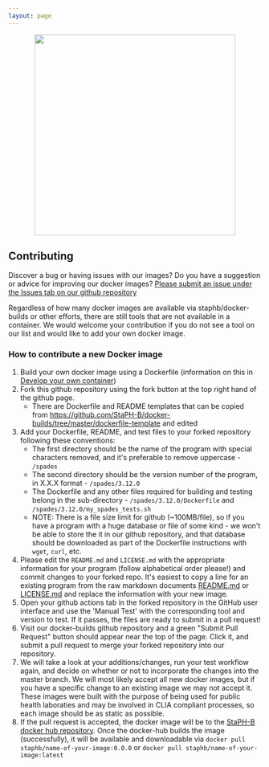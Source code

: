 ```yaml
---
layout: page
---
```


<img src="/docker-builds/assets/user_guide.png" style="display:block;margin-left:auto;margin-right:auto;width:400px">

## Contributing
Discover a bug or having issues with our images? Do you have a suggestion or advice for improving our docker images? [Please submit an issue under the Issues tab on our github repository](https://github.com/StaPH-B/docker-builds/issues)

Regardless of how many docker images are available via staphb/docker-builds or other efforts, there are still tools that are not available in a container. We would welcome your contribution if you do not see a tool on our list and would like to add your own docker image.

### How to contribute a new Docker image
1. Build your own docker image using a Dockerfile (information on this in [Develop your own container](https://staph-b.github.io/docker-builds/make_containers/))
2. Fork this github repository using the fork button at the top right hand of the github page.
    * There are Dockerfile and README templates that can be copied from https://github.com/StaPH-B/docker-builds/tree/master/dockerfile-template and edited
3. Add your Dockerfile, README, and test files to your forked repository following these conventions:
    * The first directory should be the name of the program with special characters removed, and it's preferable to remove uppercase - `/spades`
    * The second directory should be the version number of the program, in X.X.X format - `/spades/3.12.0`
    * The Dockerfile and any other files required for building and testing belong in the sub-directory - `/spades/3.12.0/Dockerfile` and `/spades/3.12.0/my_spades_tests.sh`
    * NOTE: There is a file size limit for github (~100MB/file), so if you have a program with a huge database or file of some kind -  we won't be able to store the it in our github repository, and that database should be downloaded as part of the Dockerfile instructions with `wget`, `curl`, etc.
4. Please edit the `README.md` and `LICENSE.md` with the appropriate information for your program (follow alphabetical order please!) and commit changes to your forked repo. It's easiest to copy a line for an existing program from the raw markdown documents [README.md](https://raw.githubusercontent.com/StaPH-B/docker-builds/master/README.md) or [LICENSE.md](https://raw.githubusercontent.com/StaPH-B/docker-builds/master/LICENSE.md) and replace the information with your new image.
5. Open your github actions tab in the forked repository in the GitHub user interface and use the 'Manual Test' with the corresponding tool and version to test. If it passes, the files are ready to submit in a pull request!
6. Visit our docker-builds github repository and a green "Submit Pull Request" button should appear near the top of the page. Click it, and submit a pull request to merge your forked repository into our repository.
7. We will take a look at your additions/changes, run your test workflow again, and decide on whether or not to incorporate the changes into the master branch. We will most likely accept all new docker images, but if you have a specific change to an existing image we may not accept it. These images were built with the purpose of being used for public health laboraties and may be involved in CLIA compliant processes, so each image should be as static as possible.
8. If the pull request is accepted, the docker image will be to the [StaPH-B docker hub repository](https://hub.docker.com/u/staphb). Once the docker-hub builds the image (successfully), it will be available and downloadable via `docker pull staphb/name-of-your-image:0.0.0` or `docker pull staphb/name-of-your-image:latest`
